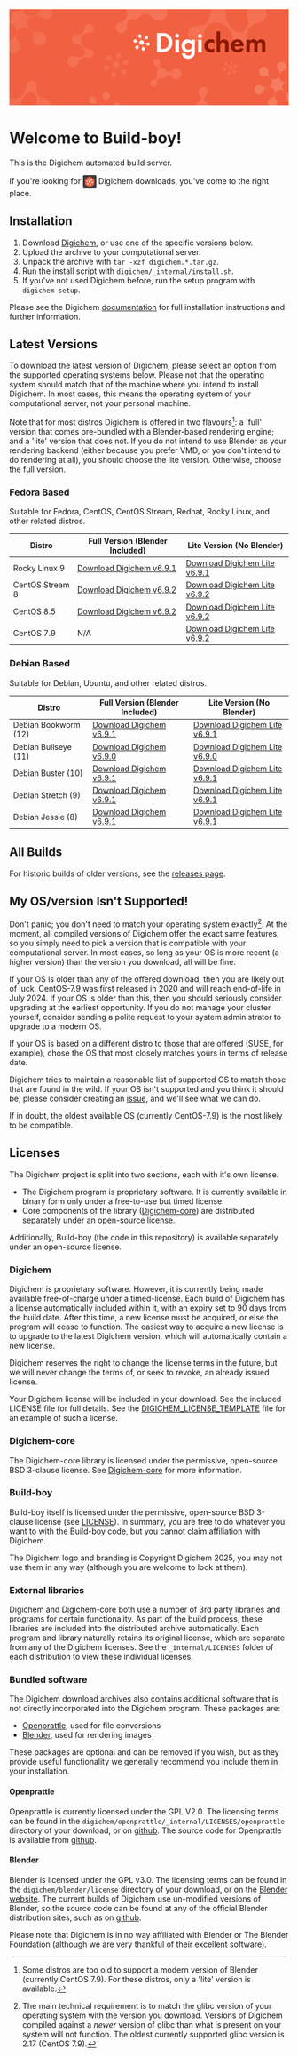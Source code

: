 <img src="Banner.png" alt="Banner" />

# Welcome to Build-boy!

This is the Digichem automated build server.

If you're looking for <img src="Logo.png" alt="Banner" height=24 valign=middle /> Digichem downloads, you've come to the right place.

## Installation

1. Download <!-- Quick-Download --> [Digichem](https://github.com/Digichem-Project/build-boy/releases/download/6.9.2-CentOS-Stream-8/digichem.6.9.2.CentOS-Stream-8-blender.tar.gz), or use one of the specific versions below.
1. Upload the archive to your computational server.
1. Unpack the archive with `tar -xzf digichem.*.tar.gz`.
1. Run the install script with `digichem/_internal/install.sh`.
1. If you've not used Digichem before, run the setup program with `digichem setup`.

Please see the Digichem [documentation](https://doc.digi-chem.co.uk) for full installation instructions and further information.

## Latest Versions

To download the latest version of Digichem, please select an option from the supported operating systems below.
Please not that the operating system should match that of the machine where you intend to install Digichem.
In most cases, this means the operating system of your computational server, not your personal machine.

Note that for most distros Digichem is offered in two flavours[^1]: a 'full' version that comes pre-bundled with a Blender-based rendering engine;
and a 'lite' version that does not. If you do not intend to use Blender as your rendering backend (either because you prefer VMD, or you don't intend to do rendering at all),
you should choose the lite version. Otherwise, choose the full version.

### Fedora Based

Suitable for Fedora, CentOS, CentOS Stream, Redhat, Rocky Linux, and other related distros.

| Distro | Full Version (Blender Included) | Lite Version (No Blender) |
|--------|---------------------------|---------------------------------|
| Rocky Linux 9 | <!-- Rocky-Linux-9 --> [Download Digichem v6.9.1](https://github.com/Digichem-Project/build-boy/releases/download/6.9.1-Rocky-Linux-9/digichem.6.9.1.Rocky-Linux-9-blender.tar.gz) | [Download Digichem Lite v6.9.1](https://github.com/Digichem-Project/build-boy/releases/download/6.9.1-Rocky-Linux-9/digichem.6.9.1.Rocky-Linux-9.tar.gz) |
| CentOS Stream 8 | <!-- CentOS-Stream-8 --> [Download Digichem v6.9.2](https://github.com/Digichem-Project/build-boy/releases/download/6.9.2-CentOS-Stream-8/digichem.6.9.2.CentOS-Stream-8-blender.tar.gz) | [Download Digichem Lite v6.9.2](https://github.com/Digichem-Project/build-boy/releases/download/6.9.2-CentOS-Stream-8/digichem.6.9.2.CentOS-Stream-8.tar.gz) |
| CentOS 8.5 | <!-- CentOS-8.5 --> [Download Digichem v6.9.2](https://github.com/Digichem-Project/build-boy/releases/download/6.9.2-CentOS-8.5/digichem.6.9.2.CentOS-8.5-blender.tar.gz) | [Download Digichem Lite v6.9.2](https://github.com/Digichem-Project/build-boy/releases/download/6.9.2-CentOS-8.5/digichem.6.9.2.CentOS-8.5.tar.gz) |
| CentOS 7.9 | <!-- CentOS-7.9 --> N/A | [Download Digichem Lite v6.9.2](https://github.com/Digichem-Project/build-boy/releases/download/6.9.2-CentOS-7.9/digichem.6.9.2.CentOS-7.9.tar.gz) |

### Debian Based

Suitable for Debian, Ubuntu, and other related distros.

| Distro | Full Version (Blender Included) | Lite Version (No Blender) |
|--------|---------------------------|---------------------------------|
| Debian Bookworm (12) | <!-- Debian-Bookworm --> [Download Digichem v6.9.1](https://github.com/Digichem-Project/build-boy/releases/download/6.9.1-Debian-Bookworm/digichem.6.9.1.Debian-Bookworm-blender.tar.gz) | [Download Digichem Lite v6.9.1](https://github.com/Digichem-Project/build-boy/releases/download/6.9.1-Debian-Bookworm/digichem.6.9.1.Debian-Bookworm.tar.gz) |
| Debian Bullseye (11) | <!-- Debian-Bullseye --> [Download Digichem v6.9.0](https://github.com/Digichem-Project/build-boy/releases/download/6.9.0-Debian-Bullseye/digichem.6.9.0.Debian-Bullseye-blender.tar.gz) | [Download Digichem Lite v6.9.0](https://github.com/Digichem-Project/build-boy/releases/download/6.9.0-Debian-Bullseye/digichem.6.9.0.Debian-Bullseye.tar.gz) |
| Debian Buster (10) | <!-- Debian-Buster --> [Download Digichem v6.9.1](https://github.com/Digichem-Project/build-boy/releases/download/6.9.1-Debian-Buster/digichem.6.9.1.Debian-Buster-blender.tar.gz) | [Download Digichem Lite v6.9.1](https://github.com/Digichem-Project/build-boy/releases/download/6.9.1-Debian-Buster/digichem.6.9.1.Debian-Buster.tar.gz) |
| Debian Stretch (9) | <!-- Debian-Stretch --> [Download Digichem v6.9.1](https://github.com/Digichem-Project/build-boy/releases/download/6.9.1-Debian-Stretch/digichem.6.9.1.Debian-Stretch-blender.tar.gz) | [Download Digichem Lite v6.9.1](https://github.com/Digichem-Project/build-boy/releases/download/6.9.1-Debian-Stretch/digichem.6.9.1.Debian-Stretch.tar.gz) |
| Debian Jessie (8) | <!-- Debian-Jessie --> [Download Digichem v6.9.1](https://github.com/Digichem-Project/build-boy/releases/download/6.9.1-Debian-Jessie/digichem.6.9.1.Debian-Jessie-blender.tar.gz) | [Download Digichem Lite v6.9.1](https://github.com/Digichem-Project/build-boy/releases/download/6.9.1-Debian-Jessie/digichem.6.9.1.Debian-Jessie.tar.gz) |

## All Builds

For historic builds of older versions, see the [releases page](https://github.com/Digichem-Project/build-boy/releases).

## My OS/version Isn't Supported!

Don't panic; you don't need to match your operating system exactly[^2]. At the moment, all compiled
versions of Digichem offer the exact same features, so you simply need to pick a version that is compatible
with your computational server. In most cases, so long as your OS is more recent (a higher version) than
the version you download, all will be fine.

If your OS is older than any of the offered download, then you are likely out of luck. CentOS-7.9 was first
released in 2020 and will reach end-of-life in July 2024. If your OS is older than this, then you should
seriously consider upgrading at the earliest opportunity. If you do not manage your cluster yourself,
consider sending a polite request to your system administrator to upgrade to a modern OS.

If your OS is based on a different distro to those that are offered (SUSE, for example), chose the OS
that most closely matches yours in terms of release date.

Digichem tries to maintain a reasonable list of supported OS to match those that are found in the wild.
If your OS isn't supported and you think it should be, please consider creating an
[issue](https://github.com/Digichem-Project/build-boy/issues), and we'll see what we can do.

If in doubt, the oldest available OS (currently CentOS-7.9) is the most likely to be compatible.

[^1]: Some distros are too old to support a modern version of Blender (currently CentOS 7.9). For these distros, only a 'lite' version is available.
[^2]: The main technical requirement is to match the glibc version of your operating system with the version you download.
Versions of Digichem compiled against a *newer* version of glibc than what is present on your system will not function.
The oldest currently supported glibc version is 2.17 (CentOS 7.9).


## Licenses

The Digichem project is split into two sections, each with it's own license.
 - The Digichem program is proprietary software. It is currently available in binary form only under a free-to-use but timed license. 
 - Core components of the library ([Digichem-core](https://github.com/Digichem-Project/digichem-core)) are distributed separately under an open-source license.

Additionally, Build-boy (the code in this repository) is available separately under an open-source license.

### Digichem

Digichem is proprietary software. However, it is currently being made available free-of-charge under a timed-license.
Each build of Digichem has a license automatically included within it, with an expiry set to
90 days from the build date. After this time, a new license must be acquired, or else the 
program will cease to function. The easiest way to acquire a new license is to upgrade to the
latest Digichem version, which will automatically contain a new license.

Digichem reserves the right to change the license terms in the future, but we will never change the terms of, or seek to revoke,
an already issued license.

Your Digichem license will be included in your download. See the included LICENSE file for full details.
See the [DIGICHEM_LICENSE_TEMPLATE](DIGICHEM_LICENSE_TEMPLATE.md) file for an example of such a license.

### Digichem-core

The Digichem-core library is licensed under the permissive, open-source BSD 3-clause license.
See [Digichem-core](https://github.com/Digichem-Project/digichem-core) for more information.

### Build-boy

Build-boy itself is licensed under the permissive, open-source BSD 3-clause license (see [LICENSE](LICENSE)).
In summary, you are free to do whatever you want to with the Build-boy code, but you cannot claim
affiliation with Digichem.

The Digichem logo and branding is Copyright Digichem 2025, you may not use them in any way (although you are welcome to look at them).

### External libraries

Digichem and Digichem-core both use a number of 3rd party libraries and programs for certain functionality.
As part of the build process, these libraries are included into the distributed archive automatically.
Each program and library naturally retains its original license, which are separate from any of the Digichem licenses.
See the `_internal/LICENSES` folder of each distribution to view these individual licenses.

### Bundled software

The Digichem download archives also contains additional software that is not directly incorporated into the Digichem program. These packages are:

 - [Openprattle](https://github.com/Digichem-Project/openprattle), used for file conversions
 - [Blender](https://www.blender.org/), used for rendering images

These packages are optional and can be removed if you wish, but as they provide useful functionality we generally recommend you include them in your installation.

#### Openprattle

Openprattle is currently licensed under the GPL V2.0. The licensing terms can be found in the `digichem/openprattle/_internal/LICENSES/openprattle` directory of your download, or on [github](https://github.com/Digichem-Project/openprattle/blob/main/LICENSE).
The source code for Openprattle is available from [github](https://github.com/Digichem-Project/openprattle).

#### Blender

Blender is licensed under the GPL v3.0. The licensing terms can be found in the `digichem/blender/license` directory of your download, or on the [Blender website](https://www.blender.org/about/license/).
The current builds of Digichem use un-modified versions of Blender, so the source code can be found at any of the official Blender distribution sites, such as on [github](https://github.com/blender/blender).

Please note that Digichem is in no way affiliated with Blender or The Blender Foundation (although we are very thankful of their excellent software).